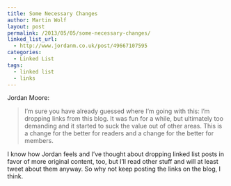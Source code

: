 ```yaml
---
title: Some Necessary Changes
author: Martin Wolf
layout: post
permalink: /2013/05/05/some-necessary-changes/
linked_list_url:
  - http://www.jordanm.co.uk/post/49667107595
categories:
  - Linked List
tags:
  - linked list
  - links
---
```

<p class="linked-list-quote-author">
  Jordan Moore:
</p>

> I’m sure you have already guessed where I’m going with this: I’m dropping links from this blog. It was fun for a while, but ultimately too demanding and it started to suck the value out of other areas. This is a change for the better for readers and a change for the better for members.

I know how Jordan feels and I&#8217;ve thought about dropping linked list posts in favor of more original content, too, but I&#8217;ll read other stuff and will at least tweet about them anyway. So why not keep posting the links on the blog, I think.